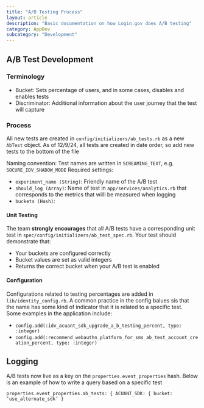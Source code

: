 ```yaml
---
title: "A/B Testing Process"
layout: article
description: "Basic documentation on how Login.gov does A/B testing"
category: AppDev
subcategory: "Development"
---
```


## A/B Test Development
### Terminology
- Bucket: Sets percentage of users, and in some cases, disables and enables tests
- Discriminator: Additional information about the user journey that the test will capture

### Process
All new tests are created in `config/initializers/ab_tests.rb` as a new `AbTest` object. As of 12/9/24, all tests are created in date order, so add new tests to the bottom of the file

Naming convention: Test names are written in `SCREAMING_TEXT`, e.g. `SOCURE_IDV_SHADOW_MODE`
Required settings:
- `experiment_name (String)`: Friendly name of the A/B test
- `should_log (Array)`: Name of test in `app/services/analytics.rb` that corresponds to the metrics that willl be measured when logging
- `buckets (Hash)`: 

#### Unit Testing
The team **strongly encourages** that all A/B tests have a corresponding unit test in `spec/config/initializers/ab_test_spec.rb`. Your test should demonstrate that:
- Your buckets are configured correctly
- Bucket values are set as valid integers
- Returns the correct bucket when your A/B test is enabled

#### Configuration
Configurations related to testing percentages are added in `lib/identity_config.rb`. A common practice in the config balues sis that the name has some kind of indicator that it is related to a specific test. Some examples in the application include:
- `config.add(:idv_acuant_sdk_upgrade_a_b_testing_percent, type: :integer)`
- `config.add(:recommend_webauthn_platform_for_sms_ab_test_account_creation_percent, type: :integer)`

## Logging
A/B tests now live as a key on the `properties.event_properties` hash. Below is an example of how to write a query based on a specific test

`properties.event_properties.ab_tests: { ACUANT_SDK: { bucket: ‘use_alternate_sdk’ }`
